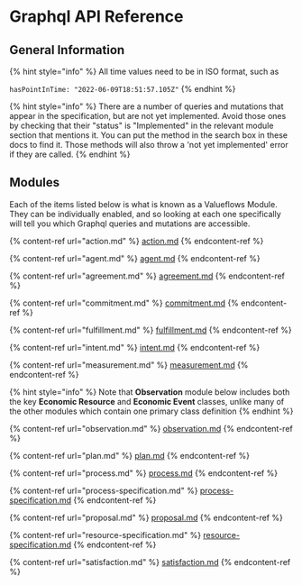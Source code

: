 # Graphql API Reference

## General Information

{% hint style="info" %}
All time values need to be in ISO format, such as&#x20;

`hasPointInTime: "2022-06-09T18:51:57.105Z"`
{% endhint %}

{% hint style="info" %}
There are a number of queries and mutations that appear in the specification, but are not yet implemented. Avoid those ones by checking that their "status" is "Implemented" in the relevant module section that mentions it. You can put the method in the search box in these docs to find it. Those methods will also throw a 'not yet implemented' error if they are called.
{% endhint %}

## Modules

Each of the items listed below is what is known as a Valueflows Module. They can be individually enabled, and so looking at each one specifically will tell you which Graphql queries and mutations are accessible.

{% content-ref url="action.md" %}
[action.md](action.md)
{% endcontent-ref %}

{% content-ref url="agent.md" %}
[agent.md](agent.md)
{% endcontent-ref %}

{% content-ref url="agreement.md" %}
[agreement.md](agreement.md)
{% endcontent-ref %}

{% content-ref url="commitment.md" %}
[commitment.md](commitment.md)
{% endcontent-ref %}

{% content-ref url="fulfillment.md" %}
[fulfillment.md](fulfillment.md)
{% endcontent-ref %}

{% content-ref url="intent.md" %}
[intent.md](intent.md)
{% endcontent-ref %}

{% content-ref url="measurement.md" %}
[measurement.md](measurement.md)
{% endcontent-ref %}

{% hint style="info" %}
Note that **Observation** module below includes both the key **Economic Resource** and **Economic Event** classes, unlike many of the other modules which contain one primary class definition
{% endhint %}

{% content-ref url="observation.md" %}
[observation.md](observation.md)
{% endcontent-ref %}

{% content-ref url="plan.md" %}
[plan.md](plan.md)
{% endcontent-ref %}

{% content-ref url="process.md" %}
[process.md](process.md)
{% endcontent-ref %}

{% content-ref url="process-specification.md" %}
[process-specification.md](process-specification.md)
{% endcontent-ref %}

{% content-ref url="proposal.md" %}
[proposal.md](proposal.md)
{% endcontent-ref %}

{% content-ref url="resource-specification.md" %}
[resource-specification.md](resource-specification.md)
{% endcontent-ref %}

{% content-ref url="satisfaction.md" %}
[satisfaction.md](satisfaction.md)
{% endcontent-ref %}

